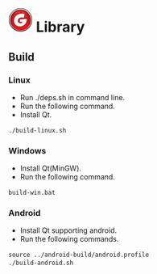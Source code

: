 <img src="img/g.png" width="48" height="48"> Library
===

## Build

### Linux
* Run ./deps.sh in command line.
* Run the following command.
* Install Qt.
```
./build-linux.sh
```

### Windows
* Install Qt(MinGW).
* Run the following command.
```
build-win.bat
```

### Android
* Install Qt supporting android.
* Run the following commands.
```
source ../android-build/android.profile
./build-android.sh
```
